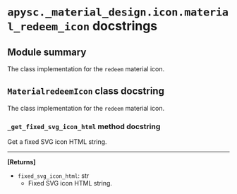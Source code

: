 # `apysc._material_design.icon.material_redeem_icon` docstrings

## Module summary

The class implementation for the `redeem` material icon.

## `MaterialredeemIcon` class docstring

The class implementation for the `redeem` material icon.

### `_get_fixed_svg_icon_html` method docstring

Get a fixed SVG icon HTML string.<hr>

**[Returns]**

- `fixed_svg_icon_html`: str
  - Fixed SVG icon HTML string.